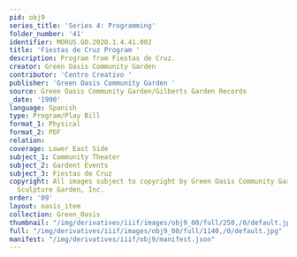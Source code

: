 ```yaml
---
pid: obj9
series_title: 'Series 4: Programming'
folder_number: '41'
identifier: MORUS.GO.2020.1.4.41.002
title: 'Fiestas de Cruz Program '
description: Program from Fiestas de Cruz.
creator: Green Oasis Community Garden
contributor: 'Centro Creativo '
publisher: 'Green Oasis Community Garden '
source: Green Oasis Community Garden/Gilberts Garden Records
_date: '1990'
language: Spanish
type: Program/Play Bill
format_1: Physical
format_2: PDF
relation:
coverage: Lower East Side
subject_1: Community Theater
subject_2: Gardent Events
subject_3: Fiestas de Cruz
copyright: All images subject to copyright by Green Oasis Community Garden/Gilberts
  Sculpture Garden, Inc.
order: '09'
layout: oasis_item
collection: Green_Oasis
thumbnail: "/img/derivatives/iiif/images/obj9_00/full/250,/0/default.jpg"
full: "/img/derivatives/iiif/images/obj9_00/full/1140,/0/default.jpg"
manifest: "/img/derivatives/iiif/obj9/manifest.json"
---
```

